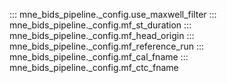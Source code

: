 ::: mne_bids_pipeline._config.use_maxwell_filter
::: mne_bids_pipeline._config.mf_st_duration
::: mne_bids_pipeline._config.mf_head_origin
::: mne_bids_pipeline._config.mf_reference_run
::: mne_bids_pipeline._config.mf_cal_fname
::: mne_bids_pipeline._config.mf_ctc_fname

